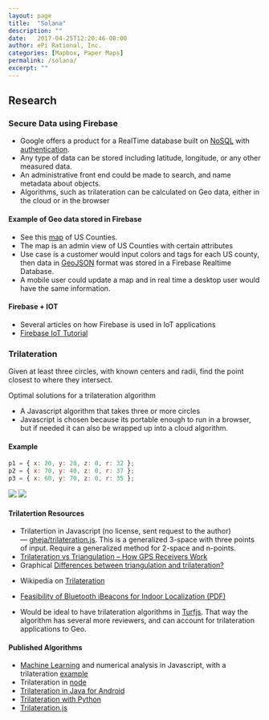 ```yaml
---
layout: page
title:  "Solana"
description: ""
date:   2017-04-25T12:20:46-08:00
author: ePi Rational, Inc.
categories: [Mapbox, Paper Maps]
permalink: /solana/
excerpt: ""
---
```


## Research

### Secure Data using Firebase

* Google offers a product for a RealTime database built on [NoSQL](https://firebase.google.com/docs/database/) with [authentication](https://firebase.google.com/docs/auth/).
* Any type of data can be stored including latitude, longitude, or any other measured data.  
* An administrative front end could be made to search, and name metadata about objects.
* Algorithms, such as trilateration can be calculated on Geo data, either in the cloud or in the browser

#### Example of Geo data stored in Firebase
  * See this [map](http://codepen.io/roblabs/full/woMyJy) of US Counties.
  * The map is an admin view of US Counties with certain attributes
  * Use case is a customer would input colors and tags for each US county, then data in [GeoJSON](http://geojson.org) format was stored in a Firebase Realtime Database.
  * A mobile user could update a map and in real time a desktop user would have the same information.

#### Firebase + IOT

* Several articles on how Firebase is used in IoT applications
* [Firebase IoT Tutorial](https://rominirani.com/firebase-iot-tutorial-46203a92f869)


### Trilateration

Given at least three circles, with known centers and radii, find the point closest to where they intersect.

Optimal solutions for a trilateration algorithm

* A Javascript algorithm that takes three or more circles
* Javascript is chosen because its portable enough to run in a browser, but if needed it can also be wrapped up into a cloud algorithm.

#### Example

```javascript
p1 = { x: 20, y: 20, z: 0, r: 32 };
p2 = { x: 70, y: 40, z: 0, r: 37 };
p3 = { x: 60, y: 70, z: 0, r: 35 };
```

![](/assets/img/1970-01-01-solana.assets/1970-01-01-solana-tri1.png) ![](/assets/img/1970-01-01-solana.assets/1970-01-01-solana-tri-2.png)


#### Trilatertion Resources

* Trilatertion in Javascript (no license, sent request to the author) — [gheja/trilateration.js](https://github.com/gheja/trilateration.js).  This is a generalized 3-space with three points of input.  Require a generalized method for 2-space and n-points.
* [Trilateration vs Triangulation – How GPS Receivers Work](http://gisgeography.com/trilateration-triangulation-gps/)
* Graphical [Differences between triangulation and trilateration?](https://gis.stackexchange.com/questions/17344/differences-between-triangulation-and-trilateration)
<!-- * [How does the radius work in Trilateration](https://gis.stackexchange.com/questions/108073/how-does-the-radius-work-in-trilateration) -->
* Wikipedia on [Trilateration](https://en.wikipedia.org/wiki/Trilateration)



* [Feasibility of Bluetooth iBeacons for Indoor Localization (PDF)](https://publikationen.reutlingen-university.de/files/606/606.pdf)
* Would be ideal to have trilateration algorithms in [Turfjs](https://github.com/turfjs/turf-node-example).  That way the algorithm has several more reviewers, and can account for trilateration applications to Geo.

#### Published Algorithms

* [Machine Learning](https://github.com/mljs  ) and numerical analysis in Javascript, with a trilateration [example](https://github.com/mljs/curve-fitting/blob/master/Example.md)
* Trilateration in [node](https://runkit.com/5904d798ad0c6400123ab2f6/5904d798ad0c6400123ab2f7)
* [Trilateration in Java for Android](https://github.com/lemmingapex/Trilateration)
* [Trilateration with Python](https://gis.stackexchange.com/questions/66/trilateration-using-3-latitude-and-longitude-points-and-3-distances)
* [Trilateration.js](https://gist.github.com/kdzwinel/8235348)
